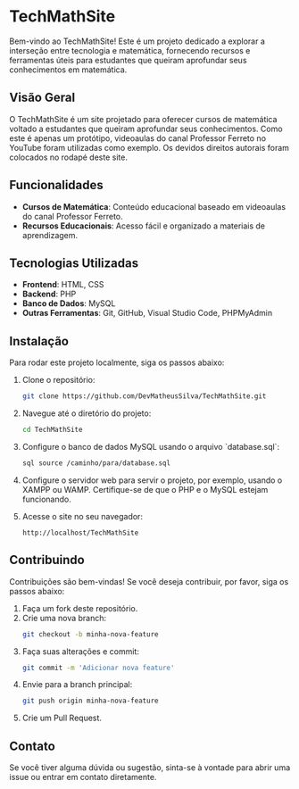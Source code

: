 # TechMathSite

Bem-vindo ao TechMathSite! Este é um projeto dedicado a explorar a interseção entre tecnologia e matemática, fornecendo recursos e ferramentas úteis para estudantes que queiram aprofundar seus conhecimentos em matemática.

## Visão Geral

O TechMathSite é um site projetado para oferecer cursos de matemática voltado a estudantes que queiram aprofundar seus conhecimentos. Como este é apenas um protótipo, videoaulas do canal Professor Ferreto no YouTube foram utilizadas como exemplo. Os devidos direitos autorais foram colocados no rodapé deste site.

## Funcionalidades

- **Cursos de Matemática**: Conteúdo educacional baseado em videoaulas do canal Professor Ferreto.
- **Recursos Educacionais**: Acesso fácil e organizado a materiais de aprendizagem.

## Tecnologias Utilizadas

- **Frontend**: HTML, CSS
- **Backend**: PHP
- **Banco de Dados**: MySQL
- **Outras Ferramentas**: Git, GitHub, Visual Studio Code, PHPMyAdmin

## Instalação

Para rodar este projeto localmente, siga os passos abaixo:

1. Clone o repositório:
   ```bash
   git clone https://github.com/DevMatheusSilva/TechMathSite.git
   ```

2. Navegue até o diretório do projeto:
   ```bash
   cd TechMathSite
   ```

3. Configure o banco de dados MySQL usando o arquivo \`database.sql\`:
    ```bash
   sql source /caminho/para/database.sql
   ```

4. Configure o servidor web para servir o projeto, por exemplo, usando o XAMPP ou WAMP. Certifique-se de que o PHP e o MySQL estejam funcionando.

5. Acesse o site no seu navegador:
   ```plaintext
   http://localhost/TechMathSite
   ```

## Contribuindo

Contribuições são bem-vindas! Se você deseja contribuir, por favor, siga os passos abaixo:

1. Faça um fork deste repositório.
2. Crie uma nova branch:
   ```bash
   git checkout -b minha-nova-feature
   ```
3. Faça suas alterações e commit:
   ```bash
   git commit -m 'Adicionar nova feature'
   ```
4. Envie para a branch principal:
   ```bash
   git push origin minha-nova-feature
   ```
5. Crie um Pull Request.

## Contato

Se você tiver alguma dúvida ou sugestão, sinta-se à vontade para abrir uma issue ou entrar em contato diretamente.
